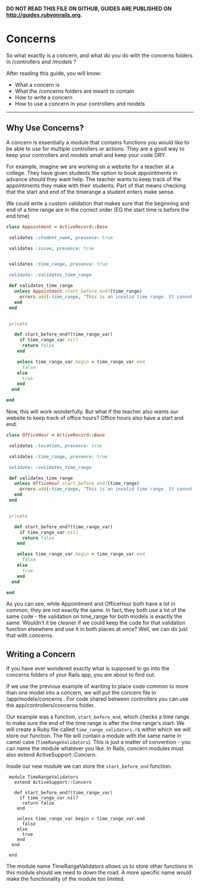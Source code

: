 **DO NOT READ THIS FILE ON GITHUB, GUIDES ARE PUBLISHED ON http://guides.rubyonrails.org.**

Concerns
========

So what exactly is a concern, and what do you do with the concerns folders in /controllers and /models ?

After reading this guide, you will know:

* What a concern is
* What the /concerns folders are meant to contain
* How to write a concern
* How to use a concern in your controllers and models

---------------------------------------------------------------

Why Use Concerns?
----------------------

A concern is essentially a module that contains functions you would like to be able to use for multiple controllers or actions. They are a good way to keep your controllers and models small and keep your code DRY.

For example, imagine we are working on a website for a teacher at a college. They have given students the option to book appointments in advance should they want help. The teacher wants to keep track of the appointments they make with their students. Part of that means checking that the start and end of the timerange a student enters make sense.

We could write a custom validation that makes sure that the beginning and end of a time range are in the correct order (EG the start time is before the end time)


```ruby
class Appointment < ActiveRecord::Base

 validates :student_name, presence: true

 validates :issue, presence: true


 validates :time_range, presence: true

 validate: :validates_time_range

 def validates_time_range
   unless Appointment.start_before_end?(time_range)
     errors.add(:time_range, "This is an invalid time range. It cannot end before it starts!")
   end
 end


 private

   def start_before_end?(time_range_var)
     if time_range_var.nil?
      return false
    end

    unless time_range_var.begin < time_range_var.end
      false
    else
      true
    end
  end

end
```

Now, this will work wonderfully. But what if the teacher also wants our website to keep track of office hours? Office hours also have a start and end.

```ruby
class OfficeHour < ActiveRecord::Base

 validates :location, presence: true

 validates :time_range, presence: true

 validate: :validates_time_range

 def validates_time_range
   unless OfficeHour.start_before_end?(time_range)
     errors.add(:time_range, "This is an invalid time range. It cannot end before it starts!")
   end
 end


 private

   def start_before_end?(time_range_var)
     if time_range_var.nil?
      return false
    end

    unless time_range_var.begin < time_range_var.end
      false
    else
      true
    end
  end

end
```

As you can see, while Appointment and OfficeHour both have a lot in common, they are not exactly the same. In fact, they both use a lot of the same code - the validation on time_range for both models is exactly the same. Wouldn't it be cleaner if we could keep the code for that validation function elsewhere and use it in both places at once? Well, we can do just that with concerns.

Writing a Concern
-----------------

If you have ever wondered exactly what is supposed to go into the concerns folders of your Rails app, you are about to find out.

If we use the previous example of wanting to place code common to more than one model into a concern, we will put the concern file in /app/models/concerns . For code shared between controllers you can use the app/controllers/concerns folder.

Our example was a function, `start_before_end`, which checks a time range to make sure the end of the time range is after the time range's start. We will create a Ruby file called `time_range_validators.rb` within which we will store our function. The file will contain a module with the same name in camel case (`TimeRangeValidators`). This is just a matter of convention - you can name the module whatever you like.
In Rails, concern modules must also extend ActiveSupport::Concern.

Inside our new module we can store the `start_before_end` function:

```
 module TimeRangeValidators
   extend ActiveSupport::Concern

   def start_before_end?(time_range_var)
     if time_range_var.nil?
      return false
    end

    unless time_range_var.begin < time_range_var.end
      false
    else
      true
    end
  end

 end
```

The module name TimeRangeValidators allows us to store other functions in this module should we need to down the road. A more specific name would make the functionality of the module too limited.



